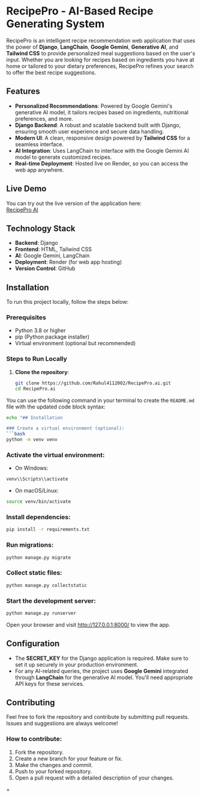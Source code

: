 # RecipePro - AI-Based Recipe Generating System

RecipePro is an intelligent recipe recommendation web application that uses the power of **Django**, **LangChain**, **Google Gemini**, **Generative AI**, and **Tailwind CSS** to provide personalized meal suggestions based on the user's input. Whether you are looking for recipes based on ingredients you have at home or tailored to your dietary preferences, RecipePro refines your search to offer the best recipe suggestions.

## Features
- **Personalized Recommendations**: Powered by Google Gemini's generative AI model, it tailors recipes based on ingredients, nutritional preferences, and more.
- **Django Backend**: A robust and scalable backend built with Django, ensuring smooth user experience and secure data handling.
- **Modern UI**: A clean, responsive design powered by **Tailwind CSS** for a seamless interface.
- **AI Integration**: Uses LangChain to interface with the Google Gemini AI model to generate customized recipes.
- **Real-time Deployment**: Hosted live on Render, so you can access the web app anywhere.

## Live Demo
You can try out the live version of the application here:  
[RecipePro AI](https://recipepro-ai.onrender.com)

## Technology Stack
- **Backend**: Django
- **Frontend**: HTML, Tailwind CSS
- **AI**: Google Gemini, LangChain
- **Deployment**: Render (for web app hosting)
- **Version Control**: GitHub

## Installation

To run this project locally, follow the steps below:

### Prerequisites
- Python 3.8 or higher
- pip (Python package installer)
- Virtual environment (optional but recommended)

### Steps to Run Locally
1. **Clone the repository**:
   ```bash
   git clone https://github.com/Rahul4112002/RecipePro.ai.git
   cd RecipePro.ai
You can use the following command in your terminal to create the `README.md` file with the updated code block syntax:

```bash
echo "## Installation

### Create a virtual environment (optional):
```bash
python -m venv venv
```

### Activate the virtual environment:
- On Windows:
```bash
venv\\Scripts\\activate
```
- On macOS/Linux:
```bash
source venv/bin/activate
```

### Install dependencies:
```bash
pip install -r requirements.txt
```

### Run migrations:
```bash
python manage.py migrate
```

### Collect static files:
```bash
python manage.py collectstatic
```

### Start the development server:
```bash
python manage.py runserver
```

Open your browser and visit http://127.0.0.1:8000/ to view the app.

## Configuration
- The **SECRET_KEY** for the Django application is required. Make sure to set it up securely in your production environment.
- For any AI-related queries, the project uses **Google Gemini** integrated through **LangChain** for the generative AI model. You'll need appropriate API keys for these services.

## Contributing
Feel free to fork the repository and contribute by submitting pull requests. Issues and suggestions are always welcome!

### How to contribute:
1. Fork the repository.
2. Create a new branch for your feature or fix.
3. Make the changes and commit.
4. Push to your forked repository.
5. Open a pull request with a detailed description of your changes.


=
